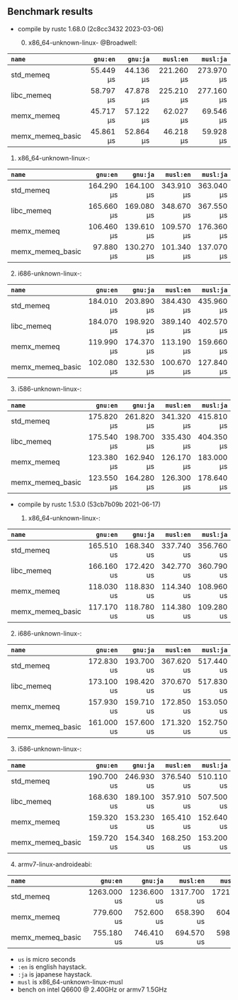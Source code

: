 ## Benchmark results

- compile by rustc 1.68.0 (2c8cc3432 2023-03-06)

  0. x86_64-unknown-linux- @Broadwell:

|         `name`          |  `gnu:en`   |  `gnu:ja`   |  `musl:en`  |  `musl:ja`  |
|:------------------------|------------:|------------:|------------:|------------:|
| std_memeq               |   55.449 µs |   44.136 µs |  221.260 µs |  273.970 µs |
| libc_memeq              |   58.797 µs |   47.878 µs |  225.210 µs |  277.160 µs |
| memx_memeq              |   45.717 µs |   57.122 µs |   62.027 µs |   69.546 µs |
| memx_memeq_basic        |   45.861 µs |   52.864 µs |   46.218 µs |   59.928 µs |

  1. x86_64-unknown-linux-:

|         `name`          |  `gnu:en`   |  `gnu:ja`   |  `musl:en`  |  `musl:ja`  |
|:------------------------|------------:|------------:|------------:|------------:|
| std_memeq               |  164.290 µs |  164.100 µs |  343.910 µs |  363.040 µs |
| libc_memeq              |  165.660 µs |  169.080 µs |  348.670 µs |  367.550 µs |
| memx_memeq              |  106.460 µs |  139.610 µs |  109.570 µs |  176.360 µs |
| memx_memeq_basic        |   97.880 µs |  130.270 µs |  101.340 µs |  137.070 µs |

  2. i686-unknown-linux-:

|         `name`          |  `gnu:en`   |  `gnu:ja`   |  `musl:en`  |  `musl:ja`  |
|:------------------------|------------:|------------:|------------:|------------:|
| std_memeq               |  184.010 µs |  203.890 µs |  384.430 µs |  435.960 µs |
| libc_memeq              |  184.070 µs |  198.920 µs |  389.140 µs |  402.570 µs |
| memx_memeq              |  119.990 µs |  174.370 µs |  113.190 µs |  159.660 µs |
| memx_memeq_basic        |  102.080 µs |  132.530 µs |  100.670 µs |  127.840 µs |

  3. i586-unknown-linux-:

|         `name`          |  `gnu:en`   |  `gnu:ja`   |  `musl:en`  |  `musl:ja`  |
|:------------------------|------------:|------------:|------------:|------------:|
| std_memeq               |  175.820 µs |  261.820 µs |  341.320 µs |  415.810 µs |
| libc_memeq              |  175.540 µs |  198.700 µs |  335.430 µs |  404.350 µs |
| memx_memeq              |  123.380 µs |  162.940 µs |  126.170 µs |  183.000 µs |
| memx_memeq_basic        |  123.550 µs |  164.280 µs |  126.300 µs |  178.640 µs |


- compile by rustc 1.53.0 (53cb7b09b 2021-06-17)

  1. x86_64-unknown-linux-:

|         `name`          |  `gnu:en`   |  `gnu:ja`   |  `musl:en`  |  `musl:ja`  |
|:------------------------|------------:|------------:|------------:|------------:|
| std_memeq               |  165.510 us |  168.340 us |  337.740 us |  356.760 us |
| libc_memeq              |  166.160 us |  172.420 us |  342.770 us |  360.790 us |
| memx_memeq              |  118.030 us |  118.830 us |  114.340 us |  108.960 us |
| memx_memeq_basic        |  117.170 us |  118.780 us |  114.380 us |  109.280 us |

  2. i686-unknown-linux-:

|         `name`          |  `gnu:en`   |  `gnu:ja`   |  `musl:en`  |  `musl:ja`  |
|:------------------------|------------:|------------:|------------:|------------:|
| std_memeq               |  172.830 us |  193.700 us |  367.620 us |  517.440 us |
| libc_memeq              |  173.100 us |  198.420 us |  370.670 us |  517.830 us |
| memx_memeq              |  157.930 us |  159.710 us |  172.850 us |  153.050 us |
| memx_memeq_basic        |  161.000 us |  157.600 us |  171.320 us |  152.750 us |

  3. i586-unknown-linux-:

|         `name`          |  `gnu:en`   |  `gnu:ja`   |  `musl:en`  |  `musl:ja`  |
|:------------------------|------------:|------------:|------------:|------------:|
| std_memeq               |  190.700 us |  246.930 us |  376.540 us |  510.110 us |
| libc_memeq              |  168.630 us |  189.100 us |  357.910 us |  507.500 us |
| memx_memeq              |  159.320 us |  153.230 us |  165.410 us |  152.640 us |
| memx_memeq_basic        |  159.720 us |  154.340 us |  168.250 us |  153.200 us |

  4. armv7-linux-androideabi:

|         `name`          |  `gnu:en`   |  `gnu:ja`   |  `musl:en`  |  `musl:ja`  |
|:------------------------|------------:|------------:|------------:|------------:|
| std_memeq               | 1263.000 us | 1236.600 us | 1317.700 us | 1721.000 us |
| memx_memeq              |  779.600 us |  752.600 us |  658.390 us |  604.610 us |
| memx_memeq_basic        |  755.180 us |  746.410 us |  694.570 us |  598.540 us |


- `us` is micro seconds
- `:en` is english haystack.
- `:ja` is japanese haystack.
- `musl` is x86_64-unknown-linux-musl
- bench on intel Q6600 @ 2.40GHz or armv7 1.5GHz
